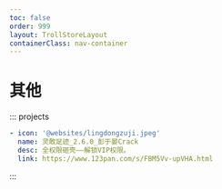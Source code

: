 ```yaml
---
toc: false
order: 999
layout: TrollStoreLayout
containerClass: nav-container
---
```


# 其他

::: projects

```yaml
- icon: '@websites/lingdongzuji.jpeg'
  name: 灵敢足迹_2.6.0_彭于晏Crack
  desc: 全权限砸壳——解锁VIP权限。
  link: https://www.123pan.com/s/FBM5Vv-upVHA.html
```

:::
